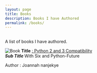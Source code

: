 ```yaml
---
layout: page
title: Books
description: Books I have Authored
permalink: /books/
---
```

<br>
A list of books I have authored.

![Book](/images/book.png)
**Title** [: Python 2 and 3 Compatibility](https://www.amazon.com/Python-Compatibility-Python-Future-Joannah-Nanjekye/dp/1484229541)
<br>
**<i>Sub Title </i>** With Six and Python-Future

Author : Joannah nanjekye
